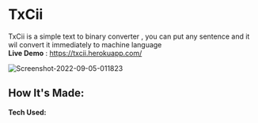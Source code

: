 # TxCii
TxCii is a simple text to binary converter , you can put any sentence and it wil convert it immediately to machine language <br>
**Live Demo** : https://txcii.herokuapp.com/ 

<img src="https://i.ibb.co/6bpH65r/Screenshot-2022-09-05-011823.jpg" alt="Screenshot-2022-09-05-011823" border="0">

## How It's Made:

**Tech Used:**
